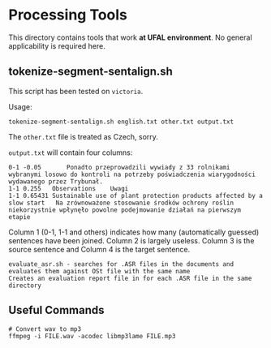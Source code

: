 # Processing Tools

This directory contains tools that work **at UFAL environment**. No general
applicability is required here.

## tokenize-segment-sentalign.sh

This script has been tested on ``victoria``.

Usage:

```
tokenize-segment-sentalign.sh english.txt other.txt output.txt
```

The ``other.txt`` file is treated as Czech, sorry.

``output.txt`` will contain four columns:

```
0-1	-0.05		Ponadto przeprowadzili wywiady z 33 rolnikami wybranymi losowo do kontroli na potrzeby poświadczenia wiarygodności wydawanego przez Trybunał.
1-1	0.255	Observations	Uwagi
1-1	0.65431	Sustainable use of plant protection products affected by a slow start	Na zrównoważone stosowanie środków ochrony roślin niekorzystnie wpłynęło powolne podejmowanie działań na pierwszym etapie
```

Column 1 (0-1, 1-1 and others) indicates how many (automatically guessed) sentences have been joined. Column 2 is largely useless. Column 3 is the source sentence and Column 4 is the target sentence.


```
evaluate_asr.sh - searches for .ASR files in the documents and evaluates them against OSt file with the same name
Creates an evaluation report file in for each .ASR file in the same directory
```

## Useful Commands

```
# Convert wav to mp3
ffmpeg -i FILE.wav -acodec libmp3lame FILE.mp3
```
